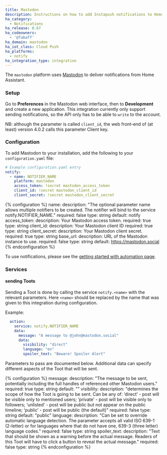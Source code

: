 ```yaml
---
title: Mastodon
description: Instructions on how to add Instapush notifications to Home Assistant.
ha_category:
  - Notifications
ha_release: 0.67
ha_codeowners:
  - '@fabaff'
ha_domain: mastodon
ha_iot_class: Cloud Push
ha_platforms:
  - notify
ha_integration_type: integration
---
```


The `mastodon` platform uses [Mastodon](https://joinmastodon.org/) to deliver notifications from Home Assistant.

### Setup

Go to **Preferences** in the Mastodon web interface, then to **Development** and create a new application. This
integration currently only support sending notifications, so the API only has to be able to `write` to the
account.

NB: although the parameter is called `client_id`, the web front-end of (at least) version 4.0.2 calls this parameter
Client key.

### Configuration

To add Mastodon to your installation, add the following to your `configuration.yaml` file:

```yaml
# Example configuration.yaml entry
notify:
  - name: NOTIFIER_NAME
    platform: mastodon
    access_token: !secret mastodon_access_token
    client_id: !secret mastodon_client_id
    client_secret: !secret mastodon_client_secret
```

{% configuration %}
name:
  description: "The optional parameter name allows multiple notifiers to be created. The notifier will bind to the service notify.NOTIFIER_NAME."
  required: false
  type: string
  default: notify
access_token:
  description: Your Mastodon access token.
  required: true
  type: string
client_id:
  description: Your Mastodon client ID
  required: true
  type: string
client_secret:
  description: Your Mastodon client secret.
  required: true
  type: string
base_url:
  description: URL of the Mastodon instance to use.
  required: false
  type: string
  default: https://mastodon.social
{% endconfiguration %}

To use notifications, please see the [getting started with automation page](/getting-started/automation/).

### Services

#### sending Toots
Sending a Toot is done by calling the service `notify.<name>` with the relevant parameters. Here `<name>` should be
replaced by the name that was given to this integration during configuration.

Example:
```yaml
  action:
    service: notify.NOTIFIER_NAME
    data:
      message: "A message to @john@mastodon.social"
      data:
        visibility: "direct"
        language: "en"
        spoiler_text: "Beware! Spoiler Alert"
```

Parameters to pass are documented below. Additional data can specify different aspects of the Toot that will be sent.

{% configuration %}
message:
  description: "The message to be sent, potentially including the full handles of referenced other Mastodon users."
  required: true
  type: string
  default: ""
visibility:
  description: "determines the scope of how the Toot is going to be sent. Can be any of: ‘direct’ - post will be 
visible only to mentioned users; ‘private’ - post will be visible only to followers; ‘unlisted’ - post will be 
public but not appear on the public timeline; ‘public’ - post will be public (the default)"
  required: false
  type: string
  default: "public"
language:
  description: "Can be set to override automatic language detection. The parameter accepts all valid 
ISO 639-1 (2-letter) or for languages where that do not have one, 639-3 (three letter) language codes."
  required: false
  type: string
spoiler_text:
  description: "Text that should be shown as a warning before the actual message. Readers of this Toot will have
to click a button to reveal the actual message."
  required: false
  type: string
{% endconfiguration %}
